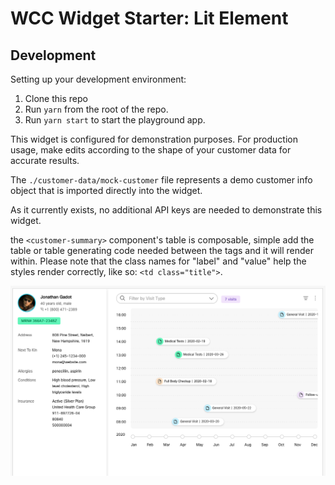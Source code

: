# WCC Widget Starter: Lit Element

## Development

Setting up your development environment:

1. Clone this repo
2. Run `yarn` from the root of the repo.
3. Run `yarn start` to start the playground app.

This widget is configured for demonstration purposes. For production usage, make edits according to the shape of your customer data for accurate results. 

The `./customer-data/mock-customer` file represents a demo customer info object that is imported directly into the widget.

As it currently exists, no additional API keys are needed to demonstrate this widget.

the `<customer-summary>` component's table is composable, simple add the table or table generating code needed between the tags and it will render within. Please note that the class names for "label" and "value" help the styles render correctly, like so: `<td class="title">`.

![Widget Example Screenshot](./static/crm.png)